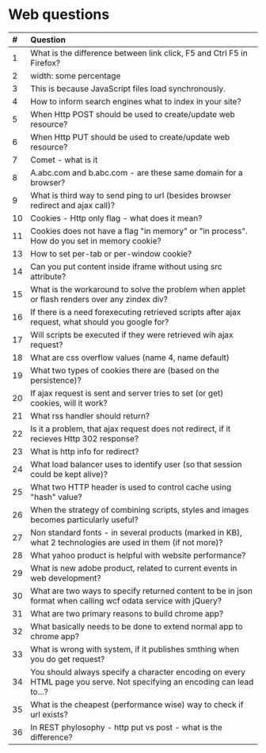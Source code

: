 # Web questions

| #   | Question                                                                                                                |
| :-- | :---------------------------------------------------------------------------------------------------------------------- |
| 1   | What is the difference between link click, F5 and Ctrl F5 in Firefox?                                                   |
| 2   | width: some percentage                                                                                                  |
| 3   | This is because JavaScript files load synchronously.                                                                    |
| 4   | How to inform search engines what to index in your site?                                                                |
| 5   | When Http POST should be used to create/update web resource?                                                            |
| 6   | When Http PUT should be used to create/update web resource?                                                             |
| 7   | Comet - what is it                                                                                                      |
| 8   | A.abc.com and b.abc.com - are these same domain for a browser?                                                          |
| 9   | What is third way to send ping to url (besides browser redirect and ajax call)?                                         |
| 10  | Cookies - Http only flag - what does it mean?                                                                           |
| 11  | Cookies does not have a flag "in memory" or "in process". How do you set in memory cookie?                              |
| 13  | How to set per-tab or per-window cookie?                                                                                |
| 14  | Can you put content inside iframe without using src attribute?                                                          |
| 15  | What is the workaround to solve the problem when applet or flash renders over any zindex div?                           |
| 16  | If there is a need forexecuting retrieved scripts after ajax request, what should you google for?                       |
| 17  | Will scripts be executed if they were retrieved wih ajax request?                                                       |
| 18  | What are css overflow values (name 4, name default)                                                                     |
| 19  | What two types of cookies there are (based on the persistence)?                                                         |
| 20  | If ajax request is sent and server tries to set (or get) cookies, will it work?                                         |
| 21  | What rss handler should return?                                                                                         |
| 22  | Is it a problem, that ajax request does not redirect, if it recieves Http 302 response?                                 |
| 23  | What is http info for redirect?                                                                                         |
| 24  | What load balancer uses to identify user (so that session could be kept alive)?                                         |
| 25  | What two HTTP header is used to control cache using "hash" value?                                                       |
| 26  | When the strategy of combining scripts, styles and images becomes particularly useful?                                  |
| 27  | Non standard fonts - in several products (marked in KB), what 2 technologies are used in them (if not more)?            |
| 28  | What yahoo product is helpful with website performance?                                                                 |
| 29  | What is new adobe product, related to current events in web development?                                                |
| 30  | What are two ways to specify returned content to be in json format when calling wcf odata service with jQuery?          |
| 31  | What are two primary reasons to build chrome app?                                                                       |
| 32  | What basically needs to be done to extend normal app to chrome app?                                                     |
| 33  | What is wrong with system, if it publishes smthing when you do get request?                                             |
| 34  | You should always specify a character encoding on every HTML page you serve. Not specifying an encoding can lead to...? |
| 35  | What is the cheapest (performance wise) way to check if url exists?                                                     |
| 36  | In REST phylosophy - http put vs post - what is the difference?                                                         |
